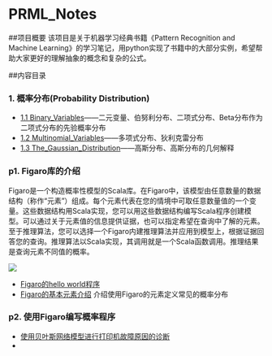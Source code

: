 # PRML_Notes

##项目概要
该项目是关于机器学习经典书籍《Pattern Recognition and Machine Learning》的学习笔记，用python实现了书籍中的大部分实例，希望帮助大家更好的理解抽象的概念和复杂的公式。

##内容目录

### 1. 概率分布(Probability Distribution)
* [1.1 Binary_Variables](http://nbviewer.ipython.org/github/jasonding1354/PRML_Notes/blob/master/1.PROBABILITY_DISTRIBUTIONS/1.1%20Binary_Variables.ipynb)——二元变量、伯努利分布、二项式分布、Beta分布作为二项式分布的先验概率分布
* [1.2 Multinomial_Variables](http://nbviewer.ipython.org/github/jasonding1354/PRML_Notes/blob/master/1.PROBABILITY_DISTRIBUTIONS/1.2%20Multinomial_Variables.ipynb)——多项式分布、狄利克雷分布
* [1.3 The_Gaussian_Distribution](http://nbviewer.ipython.org/github/jasonding1354/PRML_Notes/blob/master/1.PROBABILITY_DISTRIBUTIONS/1.3%20The_Gaussian_Distribution.ipynb)——高斯分布、高斯分布的几何解释


### p1. Figaro库的介绍
Figaro是一个构造概率性模型的Scala库。在Figaro中，该模型由任意数量的数据结构（称作“元素”）组成。每个元素代表在您的情境中可取任意数量值的一个变量。这些数据结构用Scala实现，您可以用这些数据结构编写Scala程序创建模型。可以通过关于元素值的信息提供证据，也可以指定希望在查询中了解的元素。至于推理算法，您可以选择一个Figaro内建推理算法并应用到模型上，根据证据回答您的查询。推理算法以Scala实现，其调用就是一个Scala函数调用。推理结果是查询元素不同值的概率。

![](http://write.epubit.com.cn/api/storage/getbykey/screenshow?key=170396812d6f8339a94a)
* [Figaro的hello world程序](http://nbviewer.jupyter.org/github/jasonding1354/PRML_Notes/blob/master/p1.Figaro_intro/1.figaro_helloworld.ipynb)
* [Figaro的基本元素介绍](http://nbviewer.jupyter.org/github/jasonding1354/PRML_Notes/blob/master/p1.Figaro_intro/2.basic_element.ipynb) 介绍使用Figaro的元素定义常见的概率分布

### p2. 使用Figaro编写概率程序
* [使用贝叶斯网络模型进行打印机故障原因的诊断](http://nbviewer.jupyter.org/github/jasonding1354/PRML_Notes/blob/master/p2.Figaro_dependent_model/1.use_bayesian_net_to_diagnose_printer.ipynb)
* []()
